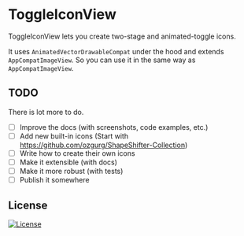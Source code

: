 # ToggleIconView

ToggleIconView lets you create two-stage and animated-toggle icons.

It uses `AnimatedVectorDrawableCompat` under the hood and extends `AppCompatImageView`. So you can use it in the same way as `AppCompatImageView`.

## TODO

There is lot more to do.

- [ ] Improve the docs (with screenshots, code examples, etc.)
- [ ] Add new built-in icons (Start with https://github.com/ozgurg/ShapeShifter-Collection)
- [ ] Write how to create their own icons
- [ ] Make it extensible (with docs)
- [ ] Make it more robust (with tests)
- [ ] Publish it somewhere

## License

[![License](https://img.shields.io/github/license/ozgurg/toggle-icon-view)](https://github.com/ozgurg/toggle-icon-view/blob/main/LICENSE)